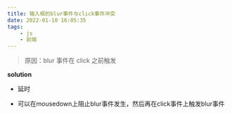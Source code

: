 ```yaml
---
title: 输入框的blur事件与click事件冲突
date: 2022-01-10 16:05:35
tags:
    - js
    - 前端
---
```

> 原因：blur 事件在 click 之前触发

<!--more-->
**solution**
- 延时

- 可以在mousedown上阻止blur事件发生，然后再在click事件上触发blur事件
